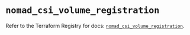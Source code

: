 # `nomad_csi_volume_registration`

Refer to the Terraform Registry for docs: [`nomad_csi_volume_registration`](https://registry.terraform.io/providers/hashicorp/nomad/2.3.1/docs/resources/csi_volume_registration).
